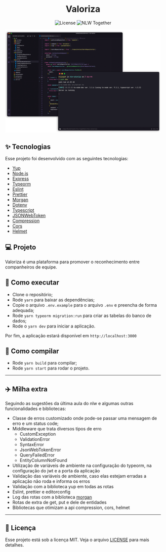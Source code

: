 <h1 align="center">Valoriza</h1>

<p align="center">
  <img alt="License" src="https://img.shields.io/static/v1?label=license&message=MIT&color=8257E5&labelColor=000000">

  <img src="https://img.shields.io/static/v1?label=NLW&message=Together&color=8257E5&labelColor=000000" alt="NLW Together" />
</p>

<p align="center">
  <img alt="Preview" src="./.github/preview.png">
</p>

## ✨ Tecnologias

Esse projeto foi desenvolvido com as seguintes tecnologias:

- [Yup](https://www.npmjs.com/package/yup)
- [Node.js](https://nodejs.org/en)
- [Express](https://expressjs.com/pt-br)
- [Typeorm](https://typeorm.io/)
- [Eslint](https://eslint.org/)
- [Prettier](https://prettier.io/)
- [Morgan](https://www.npmjs.com/package/morgan)
- [Dotenv](https://www.npmjs.com/package/dotenv)
- [Typescript](https://www.typescriptlang.org/)
- [JSONWebToken](https://github.com/auth0/node-jsonwebtoken#readme)
- [Compression](https://www.npmjs.com/package/compression)
- [Cors](https://www.npmjs.com/package/cors)
- [Helmet](https://www.npmjs.com/package/helmet)

## 💻 Projeto

Valoriza é uma plataforma para promover o reconhecimento entre companheiros de equipe.

## 🚀 Como executar

- Clone o repositório;
- Rode `yarn` para baixar as dependências;
- Copie o arquivo `.env.example` para o arquivo `.env` e preencha de forma adequada;
- Rode `yarn typeorm migration:run` para criar as tabelas do banco de dados;
- Rode o `yarn dev` para iniciar a aplicação.

Por fim, a aplicação estará disponível em `http://localhost:3000`

## 🚧 Como compilar

- Rode `yarn build` para compilar;
- Rode `yarn start` para rodar o projeto.

---

## ✈️ Milha extra

Seguindo as sugestões da última aula do nlw e algumas outras funcionalidades e bibliotecas:

- Classe de erros customizado onde pode-se passar uma mensagem de erro e um status code;
- Middleware que trata diversos tipos de erro
  - CustomException
  - ValidationError
  - SyntaxError
  - JsonWebTokenError
  - QueryFailedError
  - EntityColumnNotFound
- Utilização de variáveis de ambiente na configuração do typeorm, na configuração do jwt e a porta da aplicação
- Validação das variáveis de ambiente, caso elas estejam erradas a aplicação não roda e informa os erros
- Validação com a biblioteca yup em todas as rotas
- Eslint, prettier e editorconfig
- Log das rotas com a biblioteca [morgan](https://www.npmjs.com/package/morgan)
- Rotas de extra de get, put e dele de entidades
- Bibliotecas que otimizam a api compression, cors, helmet

---

## 📄 Licença

Esse projeto está sob a licença MIT. Veja o arquivo [LICENSE](LICENSE.md) para mais detalhes.

